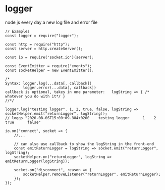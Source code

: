 # logger
node js every day a new log file and error file

<pre>
<code>// Examples
const logger = require("logger");

const http = require("http");
const server = http.createServer();

const io = require('socket.io')(server);

const EventEmitter = require("events");
const socketHelper = new EventEmitter();

/*
Syntax: logger.log(...data[, callback]) 
        logger.error(...data[, callback])
callback is optional, takes in one parameter:   logString => { /* whatever you do with it*/ }
//*/

logger.log("testing logger", 1, 2, true, false, logString => socketHelper.emit("returnLogger", logString));
// loggs "2020-08-06T15:00:09.884+0200    testing logger      1    2     true      false"    

io.on("connect", socket => {
    //...
    
    // can also use callback to show the logString in the front-end
    const emitReturnLogger = logString => socket.emit("returnLogger", logString);
    socketHelper.on("returnLogger", logString => emitReturnLogger(logString));
    
    socket.on("disconnect", reason => {
        socketHelper.removeListener("returnLogger", emitReturnLogger);
    });
});</code>
</pre>

